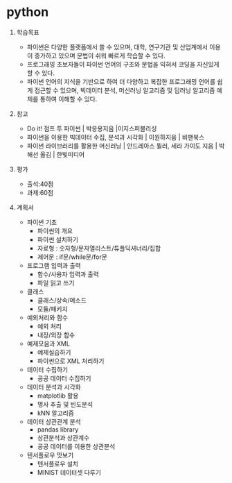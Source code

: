 # python

1. 학습목표
	- 파이썬은 다양한 플랫폼에서 쓸 수 있으며, 대학, 연구기관 및 산업계에서 이용이 증가하고 있으며 문법이 쉬워 빠르게 학습할 수 있다.
	- 프로그래밍 초보자들이 파이썬 언어의 구조와 문법을 익혀서 코딩을 자신있게 할 수 있다.
	- 파이썬 언어의 지식을 기반으로 하여 더 다양하고 복잡한 프로그래밍 언어를 쉽게 접근할 수 있으며, 빅데이터 분석, 머신러닝 알고리즘 및 딥러닝 알고리즘 예제를 통하여 이해할 수 있다.

2. 참고
	- Do it! 점프 투 파이썬 | 박응용지음 |이지스퍼블리싱 
	- 파이썬을 이용한 빅데이터 수집, 분석과 시각화 | 이원하지음 | 비팬북스 
	- 파이썬 라이브러리를 활용한 머신러닝 | 안드레아스 뮐러, 세라 가이도 지음 | 박해선 옮김 | 한빛미디어 

3. 평가
	- 출석:40점
	- 과제:60점

4. 계획서 
	- 파이썬 기초
		- 파이썬의 개요
		- 파이썬 설치하기
		- 자료형 : 숫자형/문자열리스트/튜플딕셔너리/집합
		- 제어문 : if문/while문/for문
	- 프로그램 입력과 출력
		- 함수/사용자 입력과 출력
		- 파일 읽고 쓰기 
	- 클래스
		- 클래스/상속/메소드 
		- 모듈/패키지 
	- 예외처리와 함수
		- 예외 처리 
		- 내장/외장 함수
	- 예제모음과 XML 
		- 예제실습하기
		- 파이썬으로 XML 처리하기
	- 데이터 수집하기
		- 공공 데이터 수집하기
	- 데이터 분석과 시각화
		- matplotlib 활용
		- 명사 추출 및 빈도분석
		- kNN 알고리즘
	- 데이터 상관관계 분석
		- pandas library
		- 상관분석과 상관계수
		- 공공 데이터를 이용한 상관분석
	- 텐서플로우 맛보기
		- 텐서플로우 설치
		- MINIST 데이터셋 다루기 

